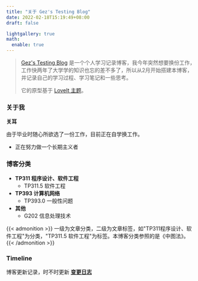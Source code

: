 ```yaml
---
title: "关于 Gez's Testing Blog"
date: 2022-02-18T15:19:49+08:00
draft: false

lightgallery: true
math:
  enable: true
---
```



> [Gez's Testing Blog](https://github.com/Gez-GitHub/gez.testing.blog) 是一个个人学习记录博客，我今年突然想要换份工作，工作快两年了大学学的知识也忘的差不多了，所以从2月开始搭建本博客，并记录自己的学习过程、学习笔记和一些思考。
>
> 它的原型基于 [LoveIt 主题](https://github.com/dillonzq/LoveIt)。


### 关于我

**关耳**

由于毕业时随心所欲选了一份工作，目前正在自学换工作。

* 正在努力做一个长期主义者

### 博客分类

* **TP311 程序设计、软件工程**
  * TP311.5 软件工程
* **TP393 计算机网络**
  * TP393.0 一般性问题
* **其他**
  * G202 信息处理技术

{{< admonition >}}
  一级为文章分类，二级为文章标签，如"TP311程序设计、软件工程"为分类，"TP311.5 软件工程"为标签。本博客分类参照的是《中图法》。
{{< /admonition >}}

### Timeline
博客更新记录，时不时更新 **[变更日志](/timeline/)**





